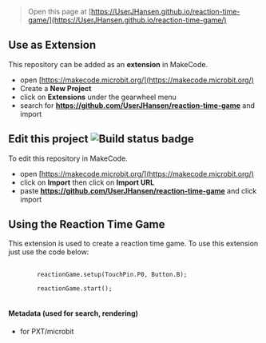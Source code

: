 > Open this page at [https://UserJHansen.github.io/reaction-time-game/](https://UserJHansen.github.io/reaction-time-game/)

## Use as Extension

This repository can be added as an **extension** in MakeCode.

* open [https://makecode.microbit.org/](https://makecode.microbit.org/)
* Create a **New Project**
* click on **Extensions** under the gearwheel menu
* search for **https://github.com/UserJHansen/reaction-time-game** and import

## Edit this project ![Build status badge](https://github.com/UserJHansen/reaction-time-game/workflows/MakeCode/badge.svg)

To edit this repository in MakeCode.

* open [https://makecode.microbit.org/](https://makecode.microbit.org/)
* click on **Import** then click on **Import URL**
* paste **https://github.com/UserJHansen/reaction-time-game** and click import

## Using the Reaction Time Game

This extension is used to create a reaction time game. 
To use this extension just use the code below:

<pre>
    <code class="language-blocks">
        reactionGame.setup(TouchPin.P0, Button.B);

        reactionGame.start();
    </code>
</pre>


#### Metadata (used for search, rendering)

* for PXT/microbit
<script src="https://makecode.com/gh-pages-embed.js"></script><script>makeCodeRender("{{ site.makecode.home_url }}", "{{ site.github.owner_name }}/{{ site.github.repository_name }}");</script>
